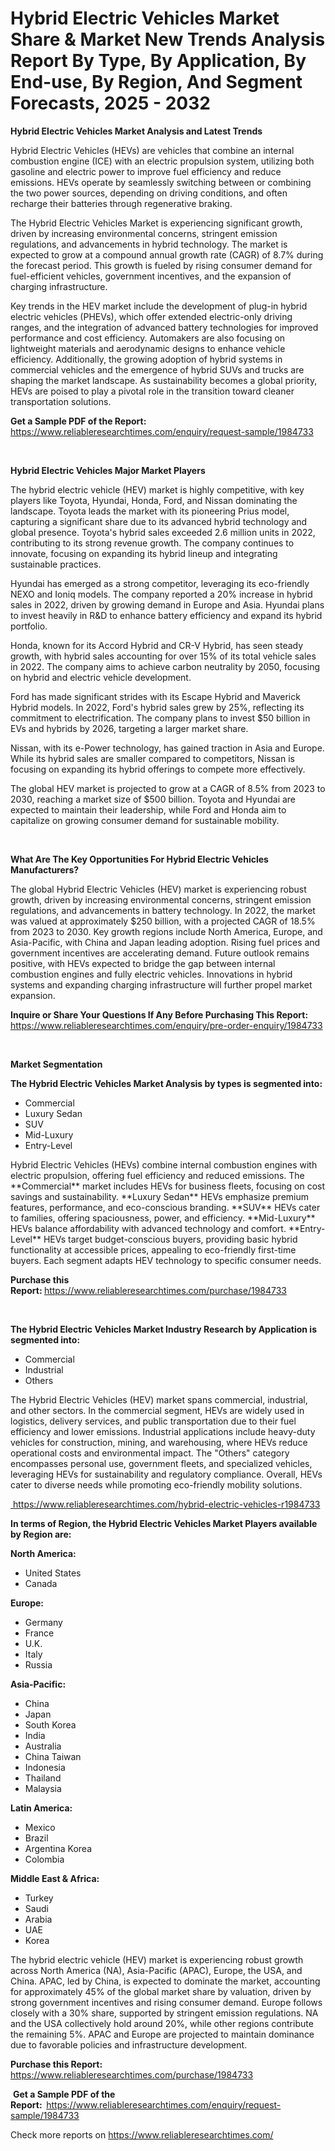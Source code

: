 <p><h1>Hybrid Electric Vehicles Market Share & Market New Trends Analysis Report By Type, By Application, By End-use, By Region, And Segment Forecasts, 2025 - 2032</h1></p><p><strong>Hybrid Electric Vehicles Market Analysis and Latest Trends</strong></p>
<p><p>Hybrid Electric Vehicles (HEVs) are vehicles that combine an internal combustion engine (ICE) with an electric propulsion system, utilizing both gasoline and electric power to improve fuel efficiency and reduce emissions. HEVs operate by seamlessly switching between or combining the two power sources, depending on driving conditions, and often recharge their batteries through regenerative braking.</p><p>The Hybrid Electric Vehicles Market is experiencing significant growth, driven by increasing environmental concerns, stringent emission regulations, and advancements in hybrid technology. The market is expected to grow at a compound annual growth rate (CAGR) of 8.7% during the forecast period. This growth is fueled by rising consumer demand for fuel-efficient vehicles, government incentives, and the expansion of charging infrastructure.</p><p>Key trends in the HEV market include the development of plug-in hybrid electric vehicles (PHEVs), which offer extended electric-only driving ranges, and the integration of advanced battery technologies for improved performance and cost efficiency. Automakers are also focusing on lightweight materials and aerodynamic designs to enhance vehicle efficiency. Additionally, the growing adoption of hybrid systems in commercial vehicles and the emergence of hybrid SUVs and trucks are shaping the market landscape. As sustainability becomes a global priority, HEVs are poised to play a pivotal role in the transition toward cleaner transportation solutions.</p></p>
<p><strong>Get a Sample PDF of the Report:&nbsp;</strong> <a href="https://www.reliableresearchtimes.com/enquiry/request-sample/1984733?utm_campaign=1558&utm_medium=2&utm_source=Github&utm_content=ia&utm_term=22012025&utm_id=hybrid-electric-vehicles">https://www.reliableresearchtimes.com/enquiry/request-sample/1984733</a></p>
<p>&nbsp;</p>
<p><strong>Hybrid Electric Vehicles Major Market Players</strong></p>
<p><p>The hybrid electric vehicle (HEV) market is highly competitive, with key players like Toyota, Hyundai, Honda, Ford, and Nissan dominating the landscape. Toyota leads the market with its pioneering Prius model, capturing a significant share due to its advanced hybrid technology and global presence. Toyota's hybrid sales exceeded 2.6 million units in 2022, contributing to its strong revenue growth. The company continues to innovate, focusing on expanding its hybrid lineup and integrating sustainable practices.</p><p>Hyundai has emerged as a strong competitor, leveraging its eco-friendly NEXO and Ioniq models. The company reported a 20% increase in hybrid sales in 2022, driven by growing demand in Europe and Asia. Hyundai plans to invest heavily in R&D to enhance battery efficiency and expand its hybrid portfolio.</p><p>Honda, known for its Accord Hybrid and CR-V Hybrid, has seen steady growth, with hybrid sales accounting for over 15% of its total vehicle sales in 2022. The company aims to achieve carbon neutrality by 2050, focusing on hybrid and electric vehicle development.</p><p>Ford has made significant strides with its Escape Hybrid and Maverick Hybrid models. In 2022, Ford's hybrid sales grew by 25%, reflecting its commitment to electrification. The company plans to invest $50 billion in EVs and hybrids by 2026, targeting a larger market share.</p><p>Nissan, with its e-Power technology, has gained traction in Asia and Europe. While its hybrid sales are smaller compared to competitors, Nissan is focusing on expanding its hybrid offerings to compete more effectively.</p><p>The global HEV market is projected to grow at a CAGR of 8.5% from 2023 to 2030, reaching a market size of $500 billion. Toyota and Hyundai are expected to maintain their leadership, while Ford and Honda aim to capitalize on growing consumer demand for sustainable mobility.</p></p>
<p>&nbsp;</p>
<p><strong>What Are The Key Opportunities For Hybrid Electric Vehicles Manufacturers?</strong></p>
<p><p>The global Hybrid Electric Vehicles (HEV) market is experiencing robust growth, driven by increasing environmental concerns, stringent emission regulations, and advancements in battery technology. In 2022, the market was valued at approximately $250 billion, with a projected CAGR of 18.5% from 2023 to 2030. Key growth regions include North America, Europe, and Asia-Pacific, with China and Japan leading adoption. Rising fuel prices and government incentives are accelerating demand. Future outlook remains positive, with HEVs expected to bridge the gap between internal combustion engines and fully electric vehicles. Innovations in hybrid systems and expanding charging infrastructure will further propel market expansion.</p></p>
<p><strong>Inquire or Share Your Questions If Any Before Purchasing This Report:</strong> <a href="https://www.reliableresearchtimes.com/enquiry/pre-order-enquiry/1984733?utm_campaign=1558&utm_medium=2&utm_source=Github&utm_content=ia&utm_term=22012025&utm_id=hybrid-electric-vehicles">https://www.reliableresearchtimes.com/enquiry/pre-order-enquiry/1984733</a></p>
<p>&nbsp;</p>
<p><strong>Market Segmentation</strong></p>
<p><strong>The Hybrid Electric Vehicles Market Analysis by types is segmented into:</strong></p>
<p><ul><li>Commercial</li><li>Luxury Sedan</li><li>SUV</li><li>Mid-Luxury</li><li>Entry-Level</li></ul></p>
<p><p>Hybrid Electric Vehicles (HEVs) combine internal combustion engines with electric propulsion, offering fuel efficiency and reduced emissions. The **Commercial** market includes HEVs for business fleets, focusing on cost savings and sustainability. **Luxury Sedan** HEVs emphasize premium features, performance, and eco-conscious branding. **SUV** HEVs cater to families, offering spaciousness, power, and efficiency. **Mid-Luxury** HEVs balance affordability with advanced technology and comfort. **Entry-Level** HEVs target budget-conscious buyers, providing basic hybrid functionality at accessible prices, appealing to eco-friendly first-time buyers. Each segment adapts HEV technology to specific consumer needs.</p></p>
<p><strong>Purchase this Report:&nbsp;</strong><a href="https://www.reliableresearchtimes.com/purchase/1984733?utm_campaign=1558&utm_medium=2&utm_source=Github&utm_content=ia&utm_term=22012025&utm_id=hybrid-electric-vehicles">https://www.reliableresearchtimes.com/purchase/1984733</a></p>
<p>&nbsp;</p>
<p><strong>The Hybrid Electric Vehicles Market Industry Research by Application is segmented into:</strong></p>
<p><ul><li>Commercial</li><li>Industrial</li><li>Others</li></ul></p>
<p><p>The Hybrid Electric Vehicles (HEV) market spans commercial, industrial, and other sectors. In the commercial segment, HEVs are widely used in logistics, delivery services, and public transportation due to their fuel efficiency and lower emissions. Industrial applications include heavy-duty vehicles for construction, mining, and warehousing, where HEVs reduce operational costs and environmental impact. The "Others" category encompasses personal use, government fleets, and specialized vehicles, leveraging HEVs for sustainability and regulatory compliance. Overall, HEVs cater to diverse needs while promoting eco-friendly mobility solutions.</p></p>
<p><a href="https://www.reliableresearchtimes.com/hybrid-electric-vehicles-r1984733?utm_campaign=1558&utm_medium=2&utm_source=Github&utm_content=ia&utm_term=22012025&utm_id=hybrid-electric-vehicles">&nbsp;https://www.reliableresearchtimes.com/hybrid-electric-vehicles-r1984733</a></p>
<p><strong>In terms of Region, the Hybrid Electric Vehicles Market Players available by Region are:</strong></p>
<p>
    <p> <strong> North America: </strong>
        <ul>
            <li>United States</li>
            <li>Canada</li>
        </ul>
        </p> 
    <p> <strong> Europe: </strong>
        <ul>
            <li>Germany</li>
            <li>France</li>
            <li>U.K.</li>
            <li>Italy</li>
            <li>Russia</li>
        </ul>
        </p> 
    <p> <strong> Asia-Pacific: </strong>
        <ul>
            <li>China</li>
            <li>Japan</li>
            <li>South Korea</li>
            <li>India</li>
            <li>Australia</li>
            <li>China Taiwan</li>
            <li>Indonesia</li>
            <li>Thailand</li>
            <li>Malaysia</li>
        </ul>
        </p> 
    <p> <strong> Latin America: </strong>
        <ul>
            <li>Mexico</li>
            <li>Brazil</li>
            <li>Argentina Korea</li>
            <li>Colombia</li>
        </ul>
        </p> 
    <p> <strong> Middle East & Africa: </strong>
        <ul>
            <li>Turkey</li>
            <li>Saudi</li>
            <li>Arabia</li>
            <li>UAE</li>
            <li>Korea</li>
        </ul>
    </p>
    </p>
<p><p>The hybrid electric vehicle (HEV) market is experiencing robust growth across North America (NA), Asia-Pacific (APAC), Europe, the USA, and China. APAC, led by China, is expected to dominate the market, accounting for approximately 45% of the global market share by valuation, driven by strong government incentives and rising consumer demand. Europe follows closely with a 30% share, supported by stringent emission regulations. NA and the USA collectively hold around 20%, while other regions contribute the remaining 5%. APAC and Europe are projected to maintain dominance due to favorable policies and infrastructure development.</p></p>
<p><strong>Purchase this Report: </strong><a href="https://www.reliableresearchtimes.com/purchase/1984733?utm_campaign=1558&utm_medium=2&utm_source=Github&utm_content=ia&utm_term=22012025&utm_id=hybrid-electric-vehicles">https://www.reliableresearchtimes.com/purchase/1984733</a></p>
<p>&nbsp;<strong>Get a Sample PDF of the Report:&nbsp;&nbsp;</strong><a href="https://www.reliableresearchtimes.com/enquiry/request-sample/1984733?utm_campaign=1558&utm_medium=2&utm_source=Github&utm_content=ia&utm_term=22012025&utm_id=hybrid-electric-vehicles">https://www.reliableresearchtimes.com/enquiry/request-sample/1984733</a></p>
<p><strong></strong></p>
<p>Check more reports on <a href="https://www.reliableresearchtimes.com/?utm_campaign=1558&utm_medium=2&utm_source=Github&utm_content=ia&utm_term=22012025&utm_id=hybrid-electric-vehicles">https://www.reliableresearchtimes.com/</a></p>
